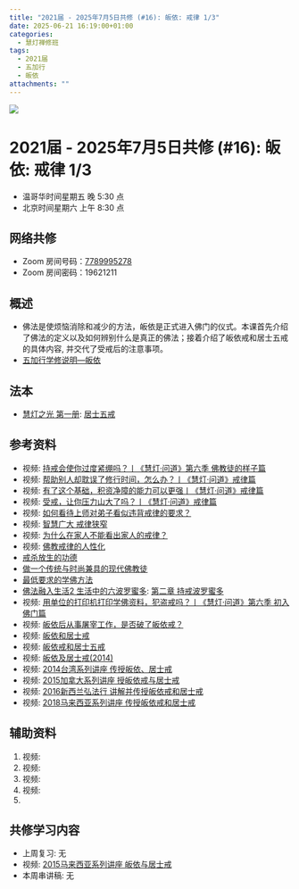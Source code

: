 ```yaml
---
title: "2021届 - 2025年7月5日共修 (#16): 皈依: 戒律 1/3"
date: 2025-06-21 16:19:00+01:00
categories:
  - 慧灯禅修班
tags:
  - 2021届
  - 五加行
  - 皈依
attachments: ""
---
```

![](/f/up/maxresdefault.jpg)

# 2021届 - 2025年7月5日共修 (#16): 皈依: 戒律 1/3

* 温哥华时间星期五 晚 5:30 点
* 北京时间星期六 上午 8:30 点

## 网络共修

* Zoom 房间号码：[7789995278](https://zoom.us/j/7789995278)
* Zoom 房间密码：19621211

## 概述

* 佛法是使烦恼消除和减少的方法，皈依是正式进入佛门的仪式。本课首先介绍了佛法的定义以及如何辨别什么是真正的佛法；接着介绍了皈依戒和居士五戒的具体内容, 并交代了受戒后的注意事项。
* [](<>)[](<>)[](<>)[](<>)[](<>)[](<>)[](<>)[](<>)[](<>)[](https://fohuifayu.com/index.php/huideng-jiangtang/chanxiuke/zen-04/8656-zen04-gy)[五加行学修说明—皈依](https://fohuifayu.com/index.php/huideng-jiangtang/chanxiuke/zen-04/8656-zen04-gy)

## 法本

* [慧灯之光 第一册](https://fohuifayu.com/index.php/huideng-zhiguang/huideng-series): [居士五戒 ](https://fohuifayu.com/index.php/huideng-zhiguang/huideng-series/190-a00040)

[](<>)[](<>)[](<>)[](<>)[](<>)[](<>)[](<>)[](<>)[](<>)[](<>)[](<>)

## 参考资料

* [](/f/up/大圆满传承源流.jpg)[](https://huidengvan.com/f/up/%E5%A4%A7%E5%9C%86%E6%BB%A1%E9%BE%99%E9%92%A6%E5%AE%81%E6%8F%90%E4%BC%A0%E6%89%BF%E7%A5%96%E5%B8%88%E4%BC%A0.pdf)[](https://huidengchanxiu.net/refs/cczj/8dps)[](https://www.xianmixuezi.com/%E4%BC%A0%E6%89%BF%E6%BA%90%E6%B5%81/%E4%BC%A0%E6%89%BF%E7%A5%96%E5%B8%88)视频: [持戒会使你过度紧绷吗？丨《慧灯·问道》第六季 佛教徒的样子篇](https://fohuifayu.com/index.php/shipin-jingcui/huideng-wendao/diliuji/fojiaotu-style/5970-w21015?title=%E6%88%92%E5%BE%8B)
* 视频: [帮助别人却耽误了修行时间，怎么办？丨《慧灯·问道》戒律篇](https://fohuifayu.com/index.php/shipin-jingcui/huideng-wendao/diwuji/jielv-pian/5059-w20022?title=)
* 视频: [有了这个基础，积资净障的能力可以更强丨《慧灯·问道》戒律篇](https://fohuifayu.com/index.php/shipin-jingcui/huideng-wendao/diwuji/jielv-pian/5000-w20019?title=)
* 视频: [受戒，让你压力山大了吗？丨《慧灯·问道》戒律篇](https://fohuifayu.com/index.php/shipin-jingcui/huideng-wendao/diwuji/jielv-pian/4967-w20018?title=)
* 视频: [如何看待上师对弟子看似违背戒律的要求？](https://fohuifayu.com/index.php/shipin-jingcui/wenda-zhailu/2571-V16126-V12?title=)
* 视频: [智慧广大 戒律狭窄](https://fohuifayu.com/index.php/shipin-jingcui/jingcai-shipin/2331-Y00114?title=)
* 视频: [为什么在家人不能看出家人的戒律？](https://fohuifayu.com/index.php/shipin-jingcui/wenda-zhailu/2049-W16015-V02?title=)
* 视频: [佛教戒律的人性化](https://fohuifayu.com/index.php/shipin-jingcui/jingcai-shipin/1523-Y00037?title=)
* [戒杀放生的功德](https://fohuifayu.com/index.php/huideng-zhiguang/huideng-series/193-a00041?title=%E6%88%92%E5%BE%8B#anchor)
* [做一个传统与时尚兼具的现代佛教徒](https://fohuifayu.com/index.php/huideng-zhiguang/dianzi-congshu/foxue-jichu/9046-a00537?title=%E5%B1%85%E5%A3%AB%E4%BA%94%E6%88%92#anchor)
* [最低要求的学佛方法](https://fohuifayu.com/index.php/huideng-zhiguang/dianzi-congshu/foxue-jichu/9045-a00536?title=%E5%B1%85%E5%A3%AB%E4%BA%94%E6%88%92#anchor)
* [](https://fohuifayu.com/index.php/huideng-zhiguang/dianzi-congshu/fofa-rongru-shenghuo/fofa-rongru-shenghuo-2)[佛法融入生活2 生活中的六波罗蜜多](https://fohuifayu.com/index.php/huideng-zhiguang/dianzi-congshu/fofa-rongru-shenghuo/fofa-rongru-shenghuo-2): [第二章  持戒波罗蜜多](https://fohuifayu.com/index.php/huideng-zhiguang/dianzi-congshu/fofa-rongru-shenghuo/fofa-rongru-shenghuo-2/8597-a00510)
* 视频: [用单位的打印机打印学佛资料，犯盗戒吗？丨《慧灯·问道》第六季 初入佛门篇](https://fohuifayu.com/index.php/shipin-jingcui/huideng-wendao/diliuji/churu-fomen-01/5815-w21204?title=%E5%B1%85%E5%A3%AB%E4%BA%94%E6%88%92)
* 视频: [皈依后从事屠宰工作，是否破了皈依戒？](https://fohuifayu.com/index.php/shipin-jingcui/wenda-zhailu/5638-V17072-V01?title=%E5%B1%85%E5%A3%AB%E4%BA%94%E6%88%92)
* 视频: [皈依和居士戒](https://fohuifayu.com/index.php/huideng-jiangtang/sancheng-jielv/bie-jietuojie/828-l10033?title=%E5%B1%85%E5%A3%AB%E4%BA%94%E6%88%92)
* 视频: [皈依戒和居士五戒](https://fohuifayu.com/index.php/huideng-jiangtang/sancheng-jielv/bie-jietuojie/760-l12032?title=)
* 视频: [皈依及居士戒(2014)](https://fohuifayu.com/index.php/huideng-jiangtang/sancheng-jielv/bie-jietuojie/601-l14066?title=%E5%B1%85%E5%A3%AB%E4%BA%94%E6%88%92)
* 视频: [2014台湾系列讲座 传授皈依、居士戒](https://fohuifayu.com/index.php/huideng-jiangtang/huanqiu-xilie/taiwan-diqu/869-l14075?title=%E5%B1%85%E5%A3%AB%E4%BA%94%E6%88%92)
* 视频: [2015加拿大系列讲座 授皈依戒与居士戒](https://fohuifayu.com/index.php/huideng-jiangtang/huanqiu-xilie/jia-na-da/1129-l15044?title=%E5%B1%85%E5%A3%AB%E4%BA%94%E6%88%92)
* 视频: [2016新西兰弘法行 讲解并传授皈依戒和居士戒](https://fohuifayu.com/index.php/huideng-jiangtang/huanqiu-xilie/xin-xilan/1401-l16074?title=%E5%B1%85%E5%A3%AB%E4%BA%94%E6%88%92)
* 视频: [2018马来西亚系列讲座 传授皈依戒和居士戒](https://fohuifayu.com/index.php/huideng-jiangtang/sancheng-jielv/bie-jietuojie/9882-l18037)




## **辅助资料**

1. [](/f/up/大圆满传承源流.jpg)[](<>)[](http://read.goodweb.net.cn/news/news_more.asp?lm2=716)视频:
2. 视频:
3. 视频:
4. 视频:
5. 






## 共修学习内容

* 上周复习: [](<>)[](<>)[](<>)[](<>)[](<>)[](<>)[](<>)[](/f/up/开显解脱道略释1-思考题.pptx)[](/f/up/开显解脱道略释2-思考题.pptx)[](/f/up/开显解脱道略释3-思考题.pptx)[](/f/up/开显解脱道略释4-思考题.pptx)[](https://fohuifayu.com/index.php/huideng-jiangtang/chanxiuke/zen-04/2542-l17092)无[](<>)[](<>)[](<>)[](<>)[](<>)[](<>)[](<>)[](<>)[](<>)[](<>)[](<>)
* 视频: [](https://www.youtube.com/watch?v=LBELbsSGdic)[2015马来西亚系列讲座 皈依与居士戒](https://fohuifayu.com/index.php/huideng-jiangtang/huanqiu-xilie/malai-xiya/847-l15006?title=%E5%B1%85%E5%A3%AB%E4%BA%94%E6%88%92)
* 本周串讲稿: [](/f/up/串讲稿-皈依境-传承上师vf.pdf)[](<>)[](<>)[](<>)[](<>)[](<>)[](<>)[](<>)[](<>)[](<>)[](<>)[](<>)[](<>)无[](<>)[](<>)[](<>)[](<>)[](<>)[](<>)[](<>)[](<>)[](<>)[](<>)[](<>)

[](<>)[](<>)[](<>)[](<>)[](<>)[](<>)[](<>)[](<>)[](/f/up/串讲稿-皈依.docx)
